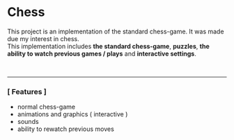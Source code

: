 
<h1>Chess</h1>

This project is an implementation of the standard chess-game. It was made due my interest in chess.  
This implementation includes **the standard chess-game**, **puzzles**, **the ability to watch previous games / plays** and **interactive settings**.  



<br>

----

 <h3>[ Features ]</h3>

- normal chess-game
- animations and graphics ( interactive )
- sounds
- ability to rewatch previous moves



